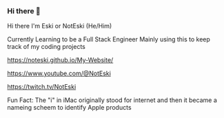 ### Hi there 👋

Hi there I'm Eski or NotEski (He/Him)

Currently Learning to be a Full Stack Engineer
Mainly using this to keep track of my coding projects

https://noteski.github.io/My-Website/

https://www.youtube.com/@NotEski

https://twitch.tv/NotEski


Fun Fact: 
The "i" in iMac originally stood for internet and then it became a nameing scheem to identify Apple products
<!--
**NotEski/NotEski** is a ✨ _special_ ✨ repository because its `README.md` (this file) appears on your GitHub profile.

Here are some ideas to get you started:

- 🔭 I’m currently working on ...
- 🌱 I’m currently learning ...
- 👯 I’m looking to collaborate on ...
- 🤔 I’m looking for help with ...
- 💬 Ask me about ...
- 📫 How to reach me: ...
- 😄 Pronouns: ...
- ⚡ Fun fact: ...
-->
